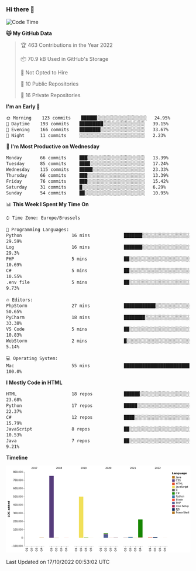 ### Hi there 👋

<!--START_SECTION:waka-->
![Code Time](http://img.shields.io/badge/Code%20Time-1%2C127%20hrs%2045%20mins-blue)

**🐱 My GitHub Data** 

> 🏆 463 Contributions in the Year 2022
 > 
> 📦 70.9 kB Used in GitHub's Storage 
 > 
> 🚫 Not Opted to Hire
 > 
> 📜 10 Public Repositories 
 > 
> 🔑 16 Private Repositories  
 > 
**I'm an Early 🐤** 

```text
🌞 Morning    123 commits    ██████░░░░░░░░░░░░░░░░░░░   24.95% 
🌆 Daytime    193 commits    █████████░░░░░░░░░░░░░░░░   39.15% 
🌃 Evening    166 commits    ████████░░░░░░░░░░░░░░░░░   33.67% 
🌙 Night      11 commits     ░░░░░░░░░░░░░░░░░░░░░░░░░   2.23%

```
📅 **I'm Most Productive on Wednesday** 

```text
Monday       66 commits     ███░░░░░░░░░░░░░░░░░░░░░░   13.39% 
Tuesday      85 commits     ████░░░░░░░░░░░░░░░░░░░░░   17.24% 
Wednesday    115 commits    █████░░░░░░░░░░░░░░░░░░░░   23.33% 
Thursday     66 commits     ███░░░░░░░░░░░░░░░░░░░░░░   13.39% 
Friday       76 commits     ███░░░░░░░░░░░░░░░░░░░░░░   15.42% 
Saturday     31 commits     █░░░░░░░░░░░░░░░░░░░░░░░░   6.29% 
Sunday       54 commits     ██░░░░░░░░░░░░░░░░░░░░░░░   10.95%

```


📊 **This Week I Spent My Time On** 

```text
⌚︎ Time Zone: Europe/Brussels

💬 Programming Languages: 
Python                   16 mins             ███████░░░░░░░░░░░░░░░░░░   29.59% 
Log                      16 mins             ███████░░░░░░░░░░░░░░░░░░   29.3% 
PHP                      5 mins              ██░░░░░░░░░░░░░░░░░░░░░░░   10.69% 
C#                       5 mins              ██░░░░░░░░░░░░░░░░░░░░░░░   10.55% 
.env file                5 mins              ██░░░░░░░░░░░░░░░░░░░░░░░   9.73%

🔥 Editors: 
PhpStorm                 27 mins             ████████████░░░░░░░░░░░░░   50.65% 
PyCharm                  18 mins             ████████░░░░░░░░░░░░░░░░░   33.38% 
VS Code                  5 mins              ██░░░░░░░░░░░░░░░░░░░░░░░   10.83% 
WebStorm                 2 mins              █░░░░░░░░░░░░░░░░░░░░░░░░   5.14%

💻 Operating System: 
Mac                      55 mins             █████████████████████████   100.0%

```

**I Mostly Code in HTML** 

```text
HTML                     18 repos            ██████░░░░░░░░░░░░░░░░░░░   23.68% 
Python                   17 repos            █████░░░░░░░░░░░░░░░░░░░░   22.37% 
C#                       12 repos            ████░░░░░░░░░░░░░░░░░░░░░   15.79% 
JavaScript               8 repos             ██░░░░░░░░░░░░░░░░░░░░░░░   10.53% 
Java                     7 repos             ██░░░░░░░░░░░░░░░░░░░░░░░   9.21%

```


**Timeline**

![Chart not found](https://raw.githubusercontent.com/guillaumedeplancke/guillaumedeplancke/main/charts/bar_graph.png) 


 Last Updated on 17/10/2022 00:53:02 UTC
<!--END_SECTION:waka-->
